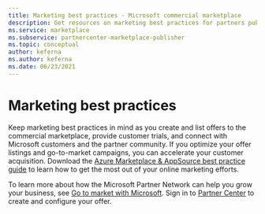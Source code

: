 ```yaml
---
title: Marketing best practices - Microsoft commercial marketplace
description: Get resources on marketing best practices for partners publishing offers to Microsoft AppSource and Azure Marketplace.
ms.service: marketplace
ms.subservice: partnercenter-marketplace-publisher
ms.topic: conceptual
author: keferna
ms.author: keferna
ms.date: 06/23/2021
---
```


# Marketing best practices

Keep marketing best practices in mind as you create and list offers to the commercial marketplace, provide customer trials, and connect with Microsoft customers and the partner community. If you optimize your offer listings and go-to-market campaigns, you can accelerate your customer acquisition. Download the [Azure Marketplace & AppSource best practice guide](https://go.microsoft.com/fwlink/?linkid=2168205&clcid=0x409) to learn how to get the most out of your online marketing efforts.

To learn more about how the Microsoft Partner Network can help you grow your business, see [Go to market with Microsoft](https://partner.microsoft.com/reach-customers/gtm). Sign in to [Partner Center](https://go.microsoft.com/fwlink/?linkid=2165290) to create and configure your offer.
